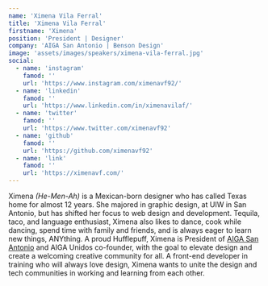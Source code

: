 ```yaml
---
name: 'Ximena Vila Ferral'
title: 'Ximena Vila Ferral'
firstname: 'Ximena'
position: 'President | Designer'
company: 'AIGA San Antonio | Benson Design'
image: 'assets/images/speakers/ximena-vila-ferral.jpg'
social:
  - name: 'instagram'
    famod: ''
    url: 'https://www.instagram.com/ximenavf92/'
  - name: 'linkedin'
    famod: ''
    url: 'https://www.linkedin.com/in/ximenavilaf/'
  - name: 'twitter'
    famod: ''
    url: 'https://www.twitter.com/ximenavf92'
  - name: 'github'
    famod: ''
    url: 'https://github.com/ximenavf92'
  - name: 'link'
    famod: ''
    url: 'https://ximenavf.com/'
---
```


Ximena *(He-Men-Ah)* is a Mexican-born designer who has called Texas home for almost 12 years. She majored in graphic design, at UIW in San Antonio, but has shifted her focus to web design and development. Tequila, taco, and language enthusiast, Ximena also likes to dance, cook while dancing, spend time with family and friends, and is always eager to learn new things, ANYthing. A proud Hufflepuff, Ximena is President of [AIGA San Antonio](https://sanantonio.aiga.org/) and AIGA Unidos co-founder, with the goal to elevate design and create a welcoming creative community for all. A front-end developer in training who will always love design, Ximena wants to unite the design and tech communities in working and learning from each other.